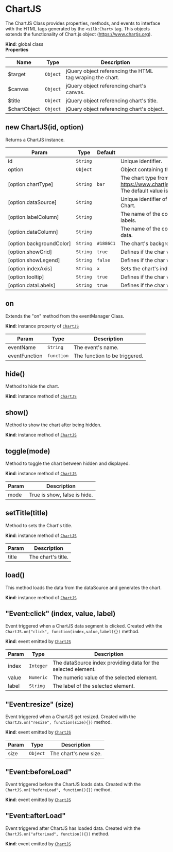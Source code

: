 # ChartJS
The ChartJS Class provides properties, methods, and events to interface with the HTML tags generated by  the ```<silk:Chart>``` tag. This objects extends the functionality of Chart.js object (https://www.chartjs.org).

**Kind**: global class  
**Properties**

| Name | Type | Description |
| --- | --- | --- |
| $target | <code>Object</code> | jQuery object referencing the HTML <div> tag wraping the chart. |
| $canvas | <code>Object</code> | jQuery object referencing chart's canvas. |
| $title | <code>Object</code> | jQuery object referencing chart's title. |
| $chartObject | <code>Object</code> | jQuery object referencing chart's object. |



<a name="new_ChartJS_new"></a>

## new ChartJS(id, option)
Returns a ChartJS instance.


| Param | Type | Default | Description |
| --- | --- | --- | --- |
| id | <code>String</code> |  | Unique identifier. |
| option | <code>Object</code> |  | Object containing the configuration. |
| [option.chartType] | <code>String</code> | <code>bar</code> | The chart type from https://www.chartjs.org/docs/latest/charts/area.html. The default value is "bar". |
| [option.dataSource] | <code>String</code> |  | Unique identifier of the dataProvider used to fill the Chart. |
| [option.labelColumn] | <code>String</code> |  | The name of the column which defines the char's labels. |
| [option.dataColumn] | <code>String</code> |  | The name of the column which defines the char's data. |
| [option.backgroundColor] | <code>String</code> | <code>#1886C1</code> | The chart's background color. |
| [option.showGrid] | <code>String</code> | <code>true</code> | Defines if the char will have a grid. |
| [option.showLegend] | <code>String</code> | <code>false</code> | Defines if the char will show the lagend. |
| [option.indexAxis] | <code>String</code> | <code>x</code> | Sets the chart's index axis. |
| [option.tooltip] | <code>String</code> | <code>true</code> | Defines if the char will show the tooltips. |
| [option.dataLabels] | <code>String</code> | <code>true</code> | Defines if the char will show data labels. |

<a name="ChartJS+on"></a>

## on
Extends the "on" method from the eventManager Class.

**Kind**: instance property of [<code>ChartJS</code>](#ChartJS)  

| Param | Type | Description |
| --- | --- | --- |
| eventName | <code>String</code> | The event's name. |
| eventFunction | <code>function</code> | The function to be triggered. |

<a name="ChartJS+hide"></a>

## hide()
Method to hide the chart.

**Kind**: instance method of [<code>ChartJS</code>](#ChartJS)  
<a name="ChartJS+show"></a>

## show()
Method to show the chart after being hidden.

**Kind**: instance method of [<code>ChartJS</code>](#ChartJS)  
<a name="ChartJS+toggle"></a>

## toggle(mode)
Method to toggle the chart between hidden and displayed.

**Kind**: instance method of [<code>ChartJS</code>](#ChartJS)  

| Param | Description |
| --- | --- |
| mode | True is show, false is hide. |

<a name="ChartJS+setTitle"></a>

## setTitle(title)
Method to sets the Chart's title.

**Kind**: instance method of [<code>ChartJS</code>](#ChartJS)  

| Param | Description |
| --- | --- |
| title | The chart's title. |

<a name="ChartJS+load"></a>

## load()
This method loads the data from the dataSource and generates the chart.

**Kind**: instance method of [<code>ChartJS</code>](#ChartJS)  
<a name="ChartJS+Event_click"></a>

## "Event:click" (index, value, label)
Event triggered when a ChartJS data segment is clicked. Created with the ```ChartJS.on("click", function(index,value,label){})``` method.

**Kind**: event emitted by [<code>ChartJS</code>](#ChartJS)  

| Param | Type | Description |
| --- | --- | --- |
| index | <code>Integer</code> | The dataSource index providing data for the selected element. |
| value | <code>Numeric</code> | The numeric value of the selected element. |
| label | <code>String</code> | The label of the selected element. |

<a name="ChartJS+Event_resize"></a>

## "Event:resize" (size)
Event triggered when a ChartJS get resized. Created with the ```ChartJS.on("resize", function(size){})``` method.

**Kind**: event emitted by [<code>ChartJS</code>](#ChartJS)  

| Param | Type | Description |
| --- | --- | --- |
| size | <code>Object</code> | The chart's new size. |

<a name="ChartJS+Event_beforeLoad"></a>

## "Event:beforeLoad"
Event triggered before the ChartJS loads data. Created with the ```ChartJS.on("beforeLoad", function(){})``` method.

**Kind**: event emitted by [<code>ChartJS</code>](#ChartJS)  
<a name="ChartJS+Event_afterLoad"></a>

## "Event:afterLoad"
Event triggered after ChartJS has loaded data. Created with the ```ChartJS.on("afterLoad", function(){})``` method.

**Kind**: event emitted by [<code>ChartJS</code>](#ChartJS)  
